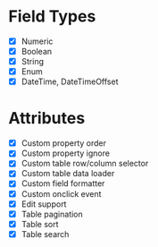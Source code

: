 # Field Types

* [x] Numeric
* [x] Boolean
* [x] String
* [x] Enum
* [x] DateTime, DateTimeOffset

# Attributes

* [x] Custom property order
* [x] Custom property ignore
* [x] Custom table row/column selector
* [x] Custom table data loader
* [x] Custom field formatter
* [x] Custom onclick event
* [x] Edit support
* [x] Table pagination
* [x] Table sort
* [x] Table search